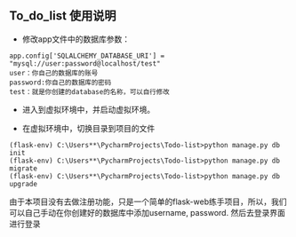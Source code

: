 ## To_do_list 使用说明

- 修改app文件中的数据库参数：
```
app.config['SQLALCHEMY_DATABASE_URI'] = "mysql://user:password@localhost/test"
user：你自己的数据库的账号
password:你自己的数据库的密码 
test：就是你创建的database的名称，可以自行修改
```      
- 进入到虚拟环境中，并启动虚拟环境。

- 在虚拟环境中，切换目录到项目的文件
```
(flask-env) C:\Users**\PycharmProjects\Todo-list>python manage.py db init
(flask-env) C:\Users**\PycharmProjects\Todo-list>python manage.py db migrate
(flask-env) C:\Users**\PycharmProjects\Todo-list>python manage.py db upgrade
```

由于本项目没有去做注册功能，只是一个简单的flask-web练手项目，所以，我们可以自己手动在你创建好的数据库中添加username, password. 然后去登录界面进行登录
